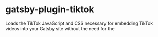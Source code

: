 # gatsby-plugin-tiktok
Loads the TikTok JavaScript and CSS necessary for embedding TikTok videos into your Gatsby site without the need for the <script> tag.

## Install
npm install gatsby-plugin-tiktok

## Configure
```js
// In your gatsby-config.js
plugins: [`gatsby-plugin-twitter`]
```
## How to Use
1. Find the TikTok you'd like to embed (You must be on the browser).
2. At the bottom right, highlight the share-arrow and click "embed" at the top
3. Copy the embed code displayed to you and paste it into your site's html.

## Why is this necesary?
Attempts to use the React virtual DOM to render `<script />` tags will **not** execute/load their intended JavaScript. This is because React, under the hood, uses `createElement()` to render the JSX and rendering `<script />`s with `createElement()` is a security risk. Thus, adding a `<script />` tag to your JSX won't embed any JavaScript. Using gatsby plugins we can circumvent this by adding it to the head of our document programmatically client-side.